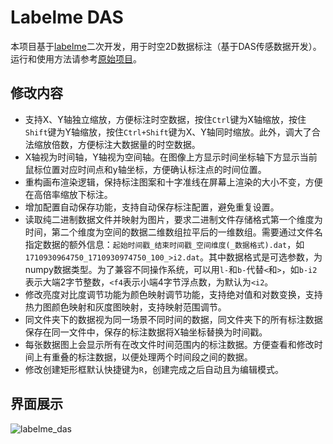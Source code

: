 # Labelme DAS
本项目基于[labelme](https://github.com/labelmeai/labelme)二次开发，用于时空2D数据标注（基于DAS传感数据开发）。运行和使用方法请参考[原始项目](./RAW.md)。

## 修改内容
- 支持X、Y轴独立缩放，方便标注时空数据，按住`Ctrl`键为X轴缩放，按住`Shift`键为Y轴缩放，按住`Ctrl+Shift`键为X、Y轴同时缩放。此外，调大了合法缩放倍数，方便标注大数据量的时空数据。
- X轴视为时间轴，Y轴视为空间轴。在图像上方显示时间坐标轴下方显示当前鼠标位置对应时间点和y轴坐标，方便确认标注点的时间位置。
- 重构画布渲染逻辑，保持标注图案和十字准线在屏幕上渲染的大小不变，方便在高倍率缩放下标注。
- 增加配置自动保存功能，支持自动保存标注配置，避免重复设置。
- 读取纯二进制数据文件并映射为图片，要求二进制文件存储格式第一个维度为时间，第二个维度为空间的数据二维数组拉平后的一维数组。需要通过文件名指定数据的额外信息：`起始时间戳_结束时间戳_空间维度(_数据格式).dat`，如`1710930964750_1710930974750_100_>i2.dat`。其中数据格式是可选参数，为numpy数据类型。为了兼容不同操作系统，可以用`l-`和`b-`代替`<`和`>`，如`b-i2`表示大端2字节整数，`<f4`表示小端4字节浮点数，为默认为`<i2`。
- 修改亮度对比度调节功能为颜色映射调节功能，支持绝对值和对数变换，支持热力图颜色映射和灰度图映射，支持映射范围调节。
- 同文件夹下的数据视为同一场景不同时间的数据，同文件夹下的所有标注数据保存在同一文件中，保存的标注数据将X轴坐标替换为时间戳。
- 每张数据图上会显示所有在改文件时间范围内的标注数据。方便查看和修改时间上有重叠的标注数据，以便处理两个时间段之间的数据。
- 修改创建矩形框默认快捷键为`R`，创建完成之后自动且为编辑模式。

## 界面展示
![labelme_das](./examples/instance_segmentation/.readme/das.png)

